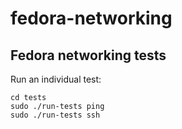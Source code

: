 # fedora-networking

## Fedora networking tests

Run an individual test:

    cd tests
    sudo ./run-tests ping
    sudo ./run-tests ssh
